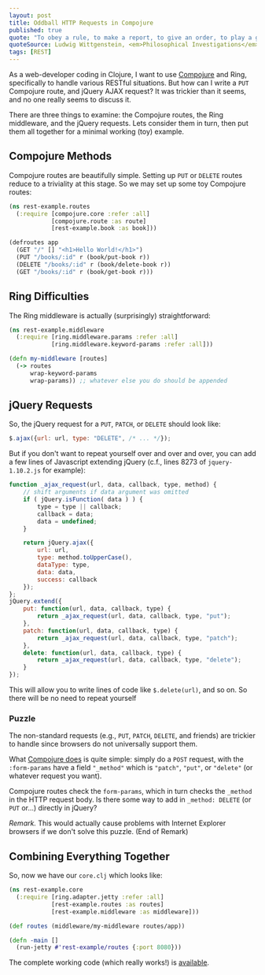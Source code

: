 ```yaml
---
layout: post
title: Oddball HTTP Requests in Compojure
published: true
quote: "To obey a rule, to make a report, to give an order, to play a game of chess, are <em>customs</em>."
quoteSource: Ludwig Wittgenstein, <em>Philosophical Investigations</em> &sect;199
tags: [REST]
---
```

As a web-developer coding in Clojure, I want to use 
[Compojure](https://github.com/weavejester/compojure) 
and Ring, specifically to handle various
RESTful situations. But how can I write a `PUT` Compojure route, and
jQuery AJAX request? It was trickier than it seems, and no one really
seems to discuss it.

There are three things to examine: the Compojure routes, the Ring
middleware, and the jQuery requests. Lets consider them in turn, then
put them all together for a minimal working (toy) example.

## Compojure Methods

Compojure routes are beautifully simple. Setting up `PUT` or `DELETE`
routes reduce to a triviality at this stage. So we may set up some toy
Compojure routes: 

```clojure
(ns rest-example.routes
  (:require [compojure.core :refer :all]
            [compojure.route :as route]
            [rest-example.book :as book]))

(defroutes app
  (GET "/" [] "<h1>Hello World!</h1>")
  (PUT "/books/:id" r (book/put-book r))
  (DELETE "/books/:id" r (book/delete-book r))
  (GET "/books/:id" r (book/get-book r)))
```

## Ring Difficulties

The Ring middleware is actually (surprisingly) straightforward:

```clojure
(ns rest-example.middleware
  (:require [ring.middleware.params :refer :all]
            [ring.middleware.keyword-params :refer :all]))

(defn my-middleware [routes]
  (-> routes
      wrap-keyword-params
      wrap-params)) ;; whatever else you do should be appended
```

## jQuery Requests

So, the jQuery request for a `PUT`, `PATCH`, or `DELETE` should look
like:

```javascript
$.ajax({url: url, type: "DELETE", /* ... */});
```

But if you don't want to repeat yourself over and over and over, you can
add a few lines of Javascript extending jQuery (c.f., lines 8273 of
`jquery-1.10.2.js` for example):

```javascript
function _ajax_request(url, data, callback, type, method) {
    // shift arguments if data argument was omitted
    if ( jQuery.isFunction( data ) ) {
        type = type || callback;
        callback = data;
        data = undefined;
    }

    return jQuery.ajax({
        url: url,
        type: method.toUpperCase(),
        dataType: type,
        data: data,
        success: callback
    });
};
jQuery.extend({
    put: function(url, data, callback, type) {
        return _ajax_request(url, data, callback, type, "put");
    },
    patch: function(url, data, callback, type) {
        return _ajax_request(url, data, callback, type, "patch");
    },
    delete: function(url, data, callback, type) {
        return _ajax_request(url, data, callback, type, "delete");
    }
});
```

This will allow you to write lines of code like `$.delete(url)`, and so
on. So there will be no need to repeat yourself

### Puzzle

The non-standard requests (e.g., `PUT`, `PATCH`, `DELETE`, and friends)
are trickier to handle since browsers do not universally support
them. 

What [Compojure does](https://github.com/weavejester/compojure/blob/master/src/compojure/core.clj#L19)
is quite simple: simply do a `POST` request, with the `:form-params`
have a field `"_method"` which is `"patch"`, `"put"`, or `"delete"` (or
whatever request you want).

Compojure routes check the `form-params`, which in turn checks the
`_method` in the HTTP request body. Is there some way to add in
`_method: DELETE` (or `PUT` or...) directly in jQuery?

*Remark.* This would actually cause problems with Internet Explorer
 browsers if we don't solve this puzzle. (End of Remark)

## Combining Everything Together

So, now we have our `core.clj` which looks like:

```clojure
(ns rest-example.core
  (:require [ring.adapter.jetty :refer :all]
            [rest-example.routes :as routes]
            [rest-example.middleware :as middleware]))

(def routes (middleware/my-middleware routes/app))

(defn -main []
  (run-jetty #'rest-example/routes {:port 8080}))
```

The complete working code (which really works!) is
[available](https://github.com/pqnelson/rest-example). 
